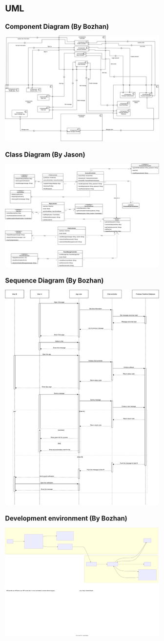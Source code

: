 # UML

## Component Diagram (By Bozhan)

![UML Component Diagram](UML%20Component%20Diagram.svg)

## Class Diagram (By Jason)

![UML Class Diagram](UML%20Class%20Diagram.svg)

## Sequence Diagram (By Bozhan)

![UML Sequence Diagram](UML%20Sequence%20Diagram.svg)

## Development environment (By Bozhan)

![Development environment](Development%20environment.svg)
